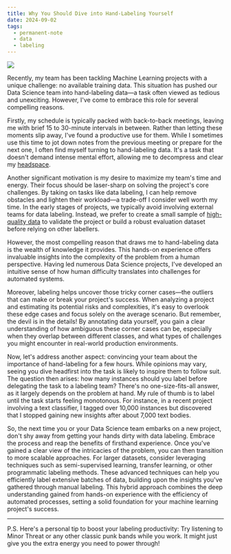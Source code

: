 ```yaml
---
title: Why You Should Dive into Hand-Labeling Yourself
date: 2024-09-02
tags:
  - permanent-note
  - data
  - labeling
---
```


![](notes/attachments/minor-threat-cover.png)

Recently, my team has been tackling Machine Learning projects with a unique challenge: no available training data. This situation has pushed our Data Science team into hand-labeling data—a task often viewed as tedious and unexciting. However, I've come to embrace this role for several compelling reasons.

Firstly, my schedule is typically packed with back-to-back meetings, leaving me with brief 15 to 30-minute intervals in between. Rather than letting these moments slip away, I've found a productive use for them. While I sometimes use this time to jot down notes from the previous meeting or prepare for the next one, I often find myself turning to hand-labeling data. It's a task that doesn't demand intense mental effort, allowing me to decompress and clear my [headspace](notes/Headspace%20for%20managers.md).

Another significant motivation is my desire to maximize my team's time and energy. Their focus should be laser-sharp on solving the project's core challenges. By taking on tasks like data labeling, I can help remove obstacles and lighten their workload—a trade-off I consider well worth my time. In the early stages of projects, we typically avoid involving external teams for data labeling. Instead, we prefer to create a small sample of [high-quality data](notes/Owl%20Drawing%20and%20Data%20Generation.md) to validate the project or build a robust evaluation dataset before relying on other labellers.

However, the most compelling reason that draws me to hand-labeling data is the wealth of knowledge it provides. This hands-on experience offers invaluable insights into the complexity of the problem from a human perspective. Having led numerous Data Science projects, I've developed an intuitive sense of how human difficulty translates into challenges for automated systems.

Moreover, labeling helps uncover those tricky corner cases—the outliers that can make or break your project's success. When analyzing a project and estimating its potential risks and complexities, it's easy to overlook these edge cases and focus solely on the average scenario. But remember, the devil is in the details! By annotating data yourself, you gain a clear understanding of how ambiguous these corner cases can be, especially when they overlap between different classes, and what types of challenges you might encounter in real-world production environments.

Now, let's address another aspect: convincing your team about the importance of hand-labeling for a few hours. While opinions may vary, seeing you dive headfirst into the task is likely to inspire them to follow suit. The question then arises: how many instances should you label before delegating the task to a labeling team? There's no one-size-fits-all answer, as it largely depends on the problem at hand. My rule of thumb is to label until the task starts feeling monotonous. For instance, in a recent project involving a text classifier, I tagged over 10,000 instances but discovered that I stopped gaining new insights after about 7,000 text bodies.

So, the next time you or your Data Science team embarks on a new project, don't shy away from getting your hands dirty with data labeling. Embrace the process and reap the benefits of firsthand experience. Once you've gained a clear view of the intricacies of the problem, you can then transition to more scalable approaches. For larger datasets, consider leveraging techniques such as semi-supervised learning, transfer learning, or other programmatic labeling methods. These advanced techniques can help you efficiently label extensive batches of data, building upon the insights you've gathered through manual labeling. This hybrid approach combines the deep understanding gained from hands-on experience with the efficiency of automated processes, setting a solid foundation for your machine learning project's success.

---

P.S. Here's a personal tip to boost your labeling productivity: Try listening to Minor Threat or any other classic punk bands while you work. It might just give you the extra energy you need to power through!